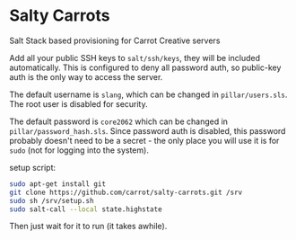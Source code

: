# Salty Carrots
Salt Stack based provisioning for Carrot Creative servers

Add all your public SSH keys to `salt/ssh/keys`, they will be included
automatically. This is configured to deny all password auth, so public-key
auth is the only way to access the server.

The default username is `slang`, which can be changed in `pillar/users.sls`.
The root user is disabled for security.

The default password is `core2062` which can be changed in
`pillar/password_hash.sls`. Since password auth is disabled, this password
probably doesn't need to be a secret - the only place you will use it is for
`sudo` (not for logging into the system).

setup script:

```bash
sudo apt-get install git
git clone https://github.com/carrot/salty-carrots.git /srv
sudo sh /srv/setup.sh
sudo salt-call --local state.highstate
```

Then just wait for it to run (it takes awhile).
